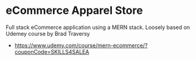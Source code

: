 # eCommerce Apparel Store
Full stack eCommerce application using a MERN stack.
Loosely based on Udemey course by Brad Traversy
 - https://www.udemy.com/course/mern-ecommerce/?couponCode=SKILLS4SALEA
